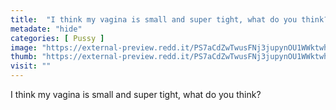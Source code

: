 ```yaml
---
title:  "I think my vagina is small and super tight, what do you think?"
metadate: "hide"
categories: [ Pussy ]
image: "https://external-preview.redd.it/PS7aCdZwTwusFNj3jupynOU1WWktwhK3Vx2UmMMrb_k.jpg?auto=webp&s=2526f54f1a6e0f7048ed701723cdd63cd3db5931"
thumb: "https://external-preview.redd.it/PS7aCdZwTwusFNj3jupynOU1WWktwhK3Vx2UmMMrb_k.jpg?width=1080&crop=smart&auto=webp&s=6fd405f9107e7b4f362766ab727861a4e9b3bf24"
visit: ""
---
```

I think my vagina is small and super tight, what do you think?
